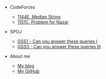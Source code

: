 -   CodeForces
    -   [1144E. Median String](/CodeForces/1144E.md)
    -   [1151C. Problem for Nazar](/CodeForces/1151C.md)

-   SPOJ
    -   [GSS1 - Can you answer these queries I](/SPOJ/GSS1.md)
    -   [GSS3 - Can you answer these queries III](/SPOJ/GSS3.md)

-   About me
    -   [My blog](https://www.cometeme.tech)
    -   [My GitHub](https://github.com/cometeme)